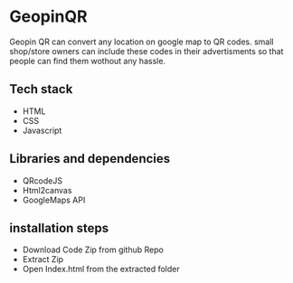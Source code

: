 # GeopinQR
Geopin QR can convert any location on google map to QR codes. small shop/store owners can include these codes in their advertisments so that people can find them wothout any hassle.

## Tech stack ##
* HTML
* CSS
* Javascript

## Libraries and dependencies ##
* QRcodeJS
* Html2canvas
* GoogleMaps API

## installation steps ##
* Download Code Zip from github Repo
* Extract Zip
* Open Index.html from the extracted folder
